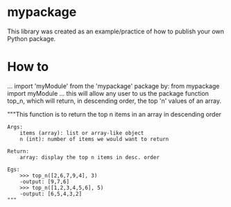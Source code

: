 # mypackage
This library was created as an example/practice of how to publish your own Python package.

# How to
... import 'myModule' from the 'mypackage' package by: 
from mypackage import myModule
... this will allow any user to us the package function top_n, which will return, in descending order, the top 'n' values of an array.

"""This function is to return the top n items in an array in descending order

    Args:
        items (array): list or array-like object
        n (int): number of items we would want to return

    Return:
        array: display the top n items in desc. order

    Egs:
        >>> top_n([2,6,7,9,4], 3)
        -output: [9,7,6]
        >>> top_n([1,2,3,4,5,6], 5)
        -output: [6,5,4,3,2]
    """